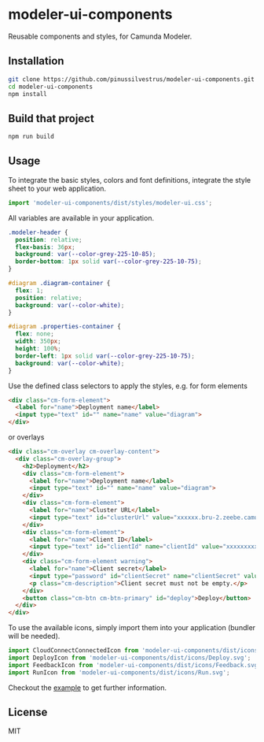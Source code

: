 # modeler-ui-components

Reusable components and styles, for Camunda Modeler.

## Installation

```sh
git clone https://github.com/pinussilvestrus/modeler-ui-components.git
cd modeler-ui-components
npm install
```

## Build that project

```sh
npm run build
```

## Usage

To integrate the basic styles, colors and font definitions, integrate the style sheet to your web application.

```js
import 'modeler-ui-components/dist/styles/modeler-ui.css';
```

All variables are available in your application.

```css
.modeler-header {
  position: relative;
  flex-basis: 36px;
  background: var(--color-grey-225-10-85);
  border-bottom: 1px solid var(--color-grey-225-10-75);
}

#diagram .diagram-container {
  flex: 1;
  position: relative;
  background: var(--color-white);
}

#diagram .properties-container {
  flex: none;
  width: 350px;
  height: 100%;
  border-left: 1px solid var(--color-grey-225-10-75);
  background: var(--color-white);
}
```

Use the defined class selectors to apply the styles, e.g. for form elements

```html
<div class="cm-form-element">
  <label for="name">Deployment name</label>
  <input type="text" id="" name="name" value="diagram">
</div>
```

or overlays

```html
<div class="cm-overlay cm-overlay-content">
  <div class="cm-overlay-group">
    <h2>Deployment</h2>
    <div class="cm-form-element">
      <label for="name">Deployment name</label>
      <input type="text" id="" name="name" value="diagram">
    </div>
    <div class="cm-form-element">
      <label for="name">Cluster URL</label>
      <input type="text" id="clusterUrl" value="xxxxxx.bru-2.zeebe.camunda.io:443">
    </div>
    <div class="cm-form-element">
      <label for="name">Client ID</label>
      <input type="text" id="clientId" name="clientId" value="xxxxxxxxxxxx">
    </div>
    <div class="cm-form-element warning">
      <label for="name">Client secret</label>
      <input type="password" id="clientSecret" name="clientSecret" value="">
      <p class="cm-description">Client secret must not be empty.</p>
    </div>
    <button class="cm-btn cm-btn-primary" id="deploy">Deploy</button>
  </div>
</div>
```

To use the available icons, simply import them into your application (bundler will be needed).

```js
import CloudConnectConnectedIcon from 'modeler-ui-components/dist/icons/CloudConnectConnected.svg';
import DeployIcon from 'modeler-ui-components/dist/icons/Deploy.svg';
import FeedbackIcon from 'modeler-ui-components/dist/icons/Feedback.svg';
import RunIcon from 'modeler-ui-components/dist/icons/Run.svg';
```

Checkout the [example](./example) to get further information.

## License

MIT

